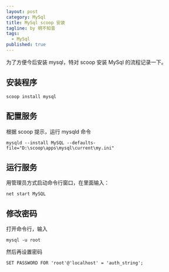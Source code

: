 ```yaml
---
layout: post
category: MySql
title: MySql scoop 安装
tagline: by 明不知昔
tags: 
  - MySql
published: true
---
```


为了方便今后安装 mysql，特对 scoop 安装 MySql 的流程记录一下。

<!--more-->

## 安装程序

```
scoop install mysql
```

## 配置服务

根据 scoop 提示，运行 mysqld 命令

```
mysqld --install MySQL --defaults-file="D:\scoop\apps\mysql\current\my.ini"
```

## 运行服务

用管理员方式启动命令行窗口，在里面输入：

```
net start MySQL
```

## 修改密码

打开命令行，输入

```
mysql -u root
```

然后再设置密码

```
SET PASSWORD FOR 'root'@'localhost' = 'auth_string';
```